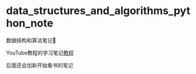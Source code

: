 # data_structures_and_algorithms_python_note
数据结构和算法笔记📒

YouTube教程的学习笔记[教程](https://www.youtube.com/watch?v=JFRKMzmapQk&list=PLC664nq_h8b_q8Hjq_q8fbst1TO1AKKz-)

后面还会加新开始看书的笔记
